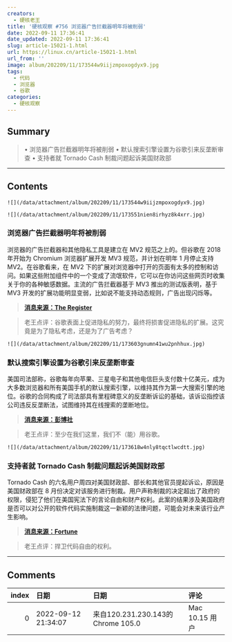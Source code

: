 ```yaml
---
creators:
  - 硬核老王
title: '硬核观察 #756 浏览器广告拦截器明年将被削弱'
date: 2022-09-11 17:36:41
date_updated: 2022-09-11 17:36:41
slug: article-15021-1.html
url: https://linux.cn/article-15021-1.html
url_from: ''
image: album/202209/11/173544w9iijzmpoxogdyx9.jpg
tags:
  - 代码
  - 浏览器
  - 谷歌
categories:
  - 硬核观察
---
```


## Summary

> • 浏览器广告拦截器明年将被削弱 • 默认搜索引擎设置为谷歌引来反垄断审查 • 支持者就 Tornado Cash 制裁问题起诉美国财政部

***

<!-- more -->

## Contents

`![](/data/attachment/album/202209/11/173544w9iijzmpoxogdyx9.jpg)`

`![](/data/attachment/album/202209/11/173551nien8irhyz8k4xrr.jpg)`

### 浏览器广告拦截器明年将被削弱

浏览器的广告拦截器和其他隐私工具是建立在 MV2 规范之上的。但谷歌在 2018 年开始为 Chromium 浏览器扩展开发 MV3 规范，并计划在明年 1 月停止支持 MV2。在谷歌看来，在 MV2 下的扩展对浏览器中打开的页面有太多的控制和访问。如果这些附加组件中的一个变成了流氓软件，它可以在你访问这些网页时收集关于你的各种敏感数据。主流的广告拦截器基于 MV3 推出的测试版表明，基于 MV3 开发的扩展功能明显变弱，比如说不能支持动态规则，广告出现闪烁等。

> 
> **[消息来源：The Register](https://www.theregister.com/2022/09/08/ad_blockers_chrome_manifest_v3/)**
> 
> 
> 

> 
> 老王点评：谷歌表面上促进隐私的努力，最终将损害促进隐私的扩展。这究竟是为了隐私考虑，还是为了广告考虑？
> 
> 
> 

`![](/data/attachment/album/202209/11/173603gnumn41wu2pnhhux.jpg)`

### 默认搜索引擎设置为谷歌引来反垄断审查

美国司法部称，谷歌每年向苹果、三星电子和其他电信巨头支付数十亿美元，成为大多数浏览器和所有美国手机的默认搜索引擎，以维持其作为第一大搜索引擎的地位。谷歌的合同构成了司法部具有里程碑意义的反垄断诉讼的基础，该诉讼指控该公司违反反垄断法，试图维持其在线搜索的垄断地位。

> 
> **[消息来源：彭博社](https://www.bloomberg.com/news/articles/2022-09-08/google-pays-enormous-sums-to-maintain-its-dominance-doj-says)**
> 
> 
> 

> 
> 老王点评：至少在我们这里，我们不（能）用谷歌。
> 
> 
> 

`![](/data/attachment/album/202209/11/173618w4nly8tqctlwcdtt.jpg)`

### 支持者就 Tornado Cash 制裁问题起诉美国财政部

Tornado Cash 的六名用户周四对美国财政部、部长和其他官员提起诉讼，原因是美国财政部在 8 月份决定对该服务进行制裁。用户声称制裁的决定超出了政府的权限，侵犯了他们在美国宪法下的言论自由和财产权利。此案的结果涉及美国政府是否可以对公开的软件代码实施制裁这一新颖的法律问题，可能会对未来该行业产生影响。

> 
> **[消息来源：Fortune](https://fortune.com/2022/09/08/coinbase-employees-and-ethereum-backers-sue-u-s-treasury-over-tornado-cash-sanctions/)**
> 
> 
> 

> 
> 老王点评：捍卫代码自由的权利。
> 
> 
>

***

## Comments

|   index | 日期                | 日期                                              | 评论                                                                                            |
|--------:|:--------------------|:--------------------------------------------------|:------------------------------------------------------------------------------------------------|
|       0 | 2022-09-12 21:34:07 | 来自120.231.230.143的 Chrome 105.0|Mac 10.15 用户 | 换brave吧，chrome一堆广告，有了安卓、云服务、google doc结果最后还是广告占大头，这样的公司没救了 |
